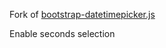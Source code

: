 Fork of [bootstrap-datetimepicker.js](https://github.com/smalot/bootstrap-datetimepicker)

Enable seconds selection